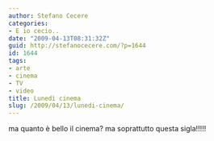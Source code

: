 ```yaml
---
author: Stefano Cecere
categories:
- E io cecio..
date: "2009-04-13T08:31:32Z"
guid: http://stefanocecere.com/?p=1644
id: 1644
tags:
- arte
- cinema
- TV
- video
title: Lunedì cinema
slug: /2009/04/13/lunedi-cinema/
---
```


ma quanto è bello il cinema? ma soprattutto questa sigla!!!!!
